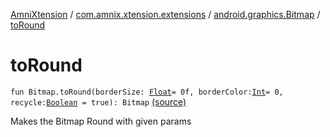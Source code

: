[AmniXtension](../../index.md) / [com.amnix.xtension.extensions](../index.md) / [android.graphics.Bitmap](index.md) / [toRound](./to-round.md)

# toRound

`fun Bitmap.toRound(borderSize: `[`Float`](https://kotlinlang.org/api/latest/jvm/stdlib/kotlin/-float/index.html)` = 0f, borderColor: `[`Int`](https://kotlinlang.org/api/latest/jvm/stdlib/kotlin/-int/index.html)` = 0, recycle: `[`Boolean`](https://kotlinlang.org/api/latest/jvm/stdlib/kotlin/-boolean/index.html)` = true): Bitmap` [(source)](https://github.com/AmniX/AmniXTension/tree/master/AmniXtension/src/main/java/com/amnix/xtension/extensions/BitmapExtension.kt#L122)

Makes the Bitmap Round with given params

